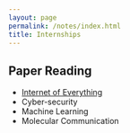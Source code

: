 ```yaml
---
layout: page
permalink: /notes/index.html
title: Internships
---
```


## Paper Reading

- [Internet of Everything](https://caihanlin.com/blogs/IoE/)
- Cyber-security
- Machine Learning
- Molecular Communication



<br>
